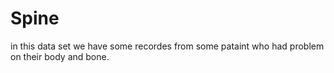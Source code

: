 # Spine

in this data set we have some recordes from some pataint who had problem on their body and bone.
